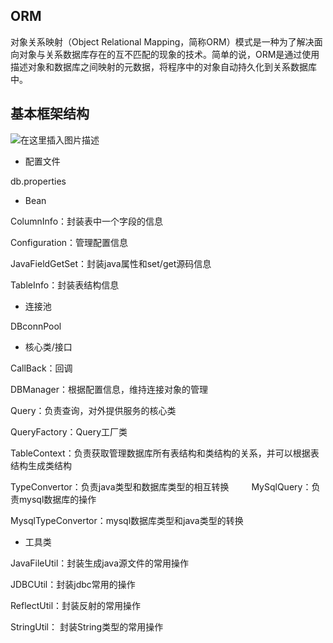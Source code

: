 ﻿## ORM
对象关系映射（Object Relational Mapping，简称ORM）模式是一种为了解决面向对象与关系数据库存在的互不匹配的现象的技术。简单的说，ORM是通过使用描述对象和数据库之间映射的元数据，将程序中的对象自动持久化到关系数据库中。

## 基本框架结构
![在这里插入图片描述](https://img-blog.csdnimg.cn/20181119100300816.png)
- 配置文件 

db.properties
- Bean

ColumnInfo：封装表中一个字段的信息

Configuration：管理配置信息

JavaFieldGetSet：封装java属性和set/get源码信息

TableInfo：封装表结构信息

- 连接池

DBconnPool

- 核心类/接口

CallBack：回调

DBManager：根据配置信息，维持连接对象的管理

Query：负责查询，对外提供服务的核心类 

QueryFactory：Query工厂类

TableContext：负责获取管理数据库所有表结构和类结构的关系，并可以根据表结构生成类结构

TypeConvertor：负责java类型和数据库类型的相互转换
　　
MySqlQuery：负责mysql数据库的操作

MysqlTypeConvertor：mysql数据库类型和java类型的转换

- 工具类

JavaFileUtil：封装生成java源文件的常用操作

JDBCUtil：封装jdbc常用的操作

ReflectUtil：封装反射的常用操作

StringUtil： 封装String类型的常用操作
